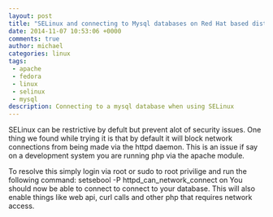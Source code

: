 ```yaml
---
layout: post
title: "SELinux and connecting to Mysql databases on Red Hat based distributions"
date: 2014-11-07 10:53:06 +0000
comments: true
author: michael
categories: linux
tags:
 - apache
 - fedora
 - linux
 - selinux
 - mysql
description: Connecting to a mysql database when using SELinux
---
```


SELinux can be restrictive by defult but prevent alot of security issues. One thing we found while trying it is that by default it will block network connections from being made via the httpd daemon. This is an issue if say on a development system you are running php via the apache module.

To resolve this simply login via root or sudo to root privilige and run the following command:
    setsebool -P httpd_can_network_connect on
You should now be able to connect to connect to your database. This will also enable things like web api, curl calls and other php that requires network access.
